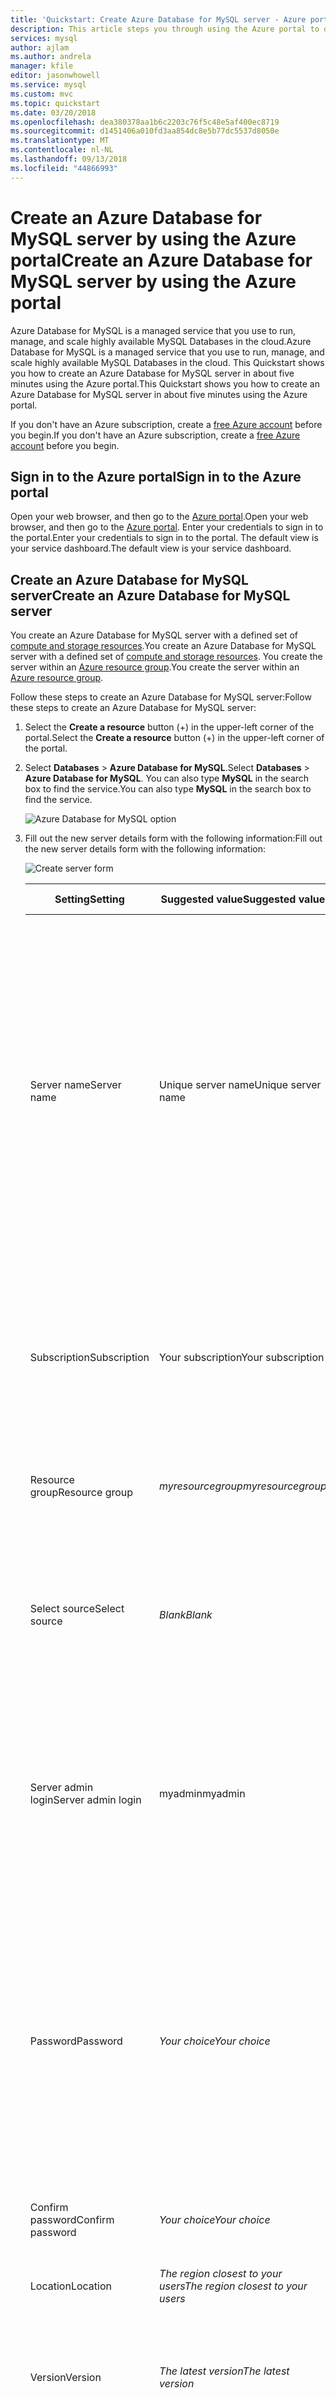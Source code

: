 ```yaml
---
title: 'Quickstart: Create Azure Database for MySQL server - Azure portal'
description: This article steps you through using the Azure portal to quickly create a sample Azure Database for MySQL server in about five minutes.
services: mysql
author: ajlam
ms.author: andrela
manager: kfile
editor: jasonwhowell
ms.service: mysql
ms.custom: mvc
ms.topic: quickstart
ms.date: 03/20/2018
ms.openlocfilehash: dea380378aa1b6c2203c76f5c48e5af400ec8719
ms.sourcegitcommit: d1451406a010fd3aa854dc8e5b77dc5537d8050e
ms.translationtype: MT
ms.contentlocale: nl-NL
ms.lasthandoff: 09/13/2018
ms.locfileid: "44866993"
---
```

# <a name="create-an-azure-database-for-mysql-server-by-using-the-azure-portal"></a><span data-ttu-id="36deb-103">Create an Azure Database for MySQL server by using the Azure portal</span><span class="sxs-lookup"><span data-stu-id="36deb-103">Create an Azure Database for MySQL server by using the Azure portal</span></span>

<span data-ttu-id="36deb-104">Azure Database for MySQL is a managed service that you use to run, manage, and scale highly available MySQL Databases in the cloud.</span><span class="sxs-lookup"><span data-stu-id="36deb-104">Azure Database for MySQL is a managed service that you use to run, manage, and scale highly available MySQL Databases in the cloud.</span></span> <span data-ttu-id="36deb-105">This Quickstart shows you how to create an Azure Database for MySQL server in about five minutes using the Azure portal.</span><span class="sxs-lookup"><span data-stu-id="36deb-105">This Quickstart shows you how to create an Azure Database for MySQL server in about five minutes using the Azure portal.</span></span>  

<span data-ttu-id="36deb-106">If you don't have an Azure subscription, create a [free Azure account](https://azure.microsoft.com/free/) before you begin.</span><span class="sxs-lookup"><span data-stu-id="36deb-106">If you don't have an Azure subscription, create a [free Azure account](https://azure.microsoft.com/free/) before you begin.</span></span>

## <a name="sign-in-to-the-azure-portal"></a><span data-ttu-id="36deb-107">Sign in to the Azure portal</span><span class="sxs-lookup"><span data-stu-id="36deb-107">Sign in to the Azure portal</span></span>
<span data-ttu-id="36deb-108">Open your web browser, and then go to the [Azure portal](https://portal.azure.com/).</span><span class="sxs-lookup"><span data-stu-id="36deb-108">Open your web browser, and then go to the [Azure portal](https://portal.azure.com/).</span></span> <span data-ttu-id="36deb-109">Enter your credentials to sign in to the portal.</span><span class="sxs-lookup"><span data-stu-id="36deb-109">Enter your credentials to sign in to the portal.</span></span> <span data-ttu-id="36deb-110">The default view is your service dashboard.</span><span class="sxs-lookup"><span data-stu-id="36deb-110">The default view is your service dashboard.</span></span>

## <a name="create-an-azure-database-for-mysql-server"></a><span data-ttu-id="36deb-111">Create an Azure Database for MySQL server</span><span class="sxs-lookup"><span data-stu-id="36deb-111">Create an Azure Database for MySQL server</span></span>
<span data-ttu-id="36deb-112">You create an Azure Database for MySQL server with a defined set of [compute and storage resources](./concepts-compute-unit-and-storage.md).</span><span class="sxs-lookup"><span data-stu-id="36deb-112">You create an Azure Database for MySQL server with a defined set of [compute and storage resources](./concepts-compute-unit-and-storage.md).</span></span> <span data-ttu-id="36deb-113">You create the server within an [Azure resource group](../azure-resource-manager/resource-group-overview.md).</span><span class="sxs-lookup"><span data-stu-id="36deb-113">You create the server within an [Azure resource group](../azure-resource-manager/resource-group-overview.md).</span></span>

<span data-ttu-id="36deb-114">Follow these steps to create an Azure Database for MySQL server:</span><span class="sxs-lookup"><span data-stu-id="36deb-114">Follow these steps to create an Azure Database for MySQL server:</span></span>

1. <span data-ttu-id="36deb-115">Select the **Create a resource** button (+) in the upper-left corner of the  portal.</span><span class="sxs-lookup"><span data-stu-id="36deb-115">Select the **Create a resource** button (+) in the upper-left corner of the  portal.</span></span>

2. <span data-ttu-id="36deb-116">Select **Databases** > **Azure Database for MySQL**.</span><span class="sxs-lookup"><span data-stu-id="36deb-116">Select **Databases** > **Azure Database for MySQL**.</span></span> <span data-ttu-id="36deb-117">You can also type **MySQL** in the search box to find the service.</span><span class="sxs-lookup"><span data-stu-id="36deb-117">You can also type **MySQL** in the search box to find the service.</span></span>

   ![Azure Database for MySQL option](./media/quickstart-create-mysql-server-database-using-azure-portal/2_navigate-to-mysql.png)

3. <span data-ttu-id="36deb-119">Fill out the new server details form with the following information:</span><span class="sxs-lookup"><span data-stu-id="36deb-119">Fill out the new server details form with the following information:</span></span>
   
   ![Create server form](./media/quickstart-create-mysql-server-database-using-azure-portal/4-create-form.png)

    <span data-ttu-id="36deb-121">**Setting**</span><span class="sxs-lookup"><span data-stu-id="36deb-121">**Setting**</span></span> | <span data-ttu-id="36deb-122">**Suggested value**</span><span class="sxs-lookup"><span data-stu-id="36deb-122">**Suggested value**</span></span> | <span data-ttu-id="36deb-123">**Field description**</span><span class="sxs-lookup"><span data-stu-id="36deb-123">**Field description**</span></span> 
    ---|---|---
    <span data-ttu-id="36deb-124">Server name</span><span class="sxs-lookup"><span data-stu-id="36deb-124">Server name</span></span> | <span data-ttu-id="36deb-125">Unique server name</span><span class="sxs-lookup"><span data-stu-id="36deb-125">Unique server name</span></span> | <span data-ttu-id="36deb-126">Choose a unique name that identifies your Azure Database for MySQL server.</span><span class="sxs-lookup"><span data-stu-id="36deb-126">Choose a unique name that identifies your Azure Database for MySQL server.</span></span> <span data-ttu-id="36deb-127">For example, mydemoserver.</span><span class="sxs-lookup"><span data-stu-id="36deb-127">For example, mydemoserver.</span></span> <span data-ttu-id="36deb-128">The domain name *.mysql.database.azure.com* is appended to the server name you provide.</span><span class="sxs-lookup"><span data-stu-id="36deb-128">The domain name *.mysql.database.azure.com* is appended to the server name you provide.</span></span> <span data-ttu-id="36deb-129">The server name can contain only lowercase letters, numbers, and the hyphen (-) character.</span><span class="sxs-lookup"><span data-stu-id="36deb-129">The server name can contain only lowercase letters, numbers, and the hyphen (-) character.</span></span> <span data-ttu-id="36deb-130">It must contain from 3 to 63 characters.</span><span class="sxs-lookup"><span data-stu-id="36deb-130">It must contain from 3 to 63 characters.</span></span>
    <span data-ttu-id="36deb-131">Subscription</span><span class="sxs-lookup"><span data-stu-id="36deb-131">Subscription</span></span> | <span data-ttu-id="36deb-132">Your subscription</span><span class="sxs-lookup"><span data-stu-id="36deb-132">Your subscription</span></span> | <span data-ttu-id="36deb-133">Select the Azure subscription that you want to use for your server.</span><span class="sxs-lookup"><span data-stu-id="36deb-133">Select the Azure subscription that you want to use for your server.</span></span> <span data-ttu-id="36deb-134">If you have multiple subscriptions, choose the subscription in which you get billed for the resource.</span><span class="sxs-lookup"><span data-stu-id="36deb-134">If you have multiple subscriptions, choose the subscription in which you get billed for the resource.</span></span>
    <span data-ttu-id="36deb-135">Resource group</span><span class="sxs-lookup"><span data-stu-id="36deb-135">Resource group</span></span> | <span data-ttu-id="36deb-136">*myresourcegroup*</span><span class="sxs-lookup"><span data-stu-id="36deb-136">*myresourcegroup*</span></span> | <span data-ttu-id="36deb-137">Provide a new or existing resource group name.</span><span class="sxs-lookup"><span data-stu-id="36deb-137">Provide a new or existing resource group name.</span></span>    <span data-ttu-id="36deb-138">Resource group</span><span class="sxs-lookup"><span data-stu-id="36deb-138">Resource group</span></span>|<span data-ttu-id="36deb-139">*myresourcegroup*</span><span class="sxs-lookup"><span data-stu-id="36deb-139">*myresourcegroup*</span></span>| <span data-ttu-id="36deb-140">A new resource group name or an existing one from your subscription.</span><span class="sxs-lookup"><span data-stu-id="36deb-140">A new resource group name or an existing one from your subscription.</span></span>
    <span data-ttu-id="36deb-141">Select source</span><span class="sxs-lookup"><span data-stu-id="36deb-141">Select source</span></span> | <span data-ttu-id="36deb-142">*Blank*</span><span class="sxs-lookup"><span data-stu-id="36deb-142">*Blank*</span></span> | <span data-ttu-id="36deb-143">Select *Blank* to create a new server from scratch.</span><span class="sxs-lookup"><span data-stu-id="36deb-143">Select *Blank* to create a new server from scratch.</span></span> <span data-ttu-id="36deb-144">(You select *Backup* if you are creating a server from a geo-backup of an existing Azure Database for MySQL server).</span><span class="sxs-lookup"><span data-stu-id="36deb-144">(You select *Backup* if you are creating a server from a geo-backup of an existing Azure Database for MySQL server).</span></span>
    <span data-ttu-id="36deb-145">Server admin login</span><span class="sxs-lookup"><span data-stu-id="36deb-145">Server admin login</span></span> | <span data-ttu-id="36deb-146">myadmin</span><span class="sxs-lookup"><span data-stu-id="36deb-146">myadmin</span></span> | <span data-ttu-id="36deb-147">A sign-in account to use when you're connecting to the server.</span><span class="sxs-lookup"><span data-stu-id="36deb-147">A sign-in account to use when you're connecting to the server.</span></span> <span data-ttu-id="36deb-148">The admin sign-in name cannot be **azure_superuser**, **admin**, **administrator**, **root**, **guest**, or **public**.</span><span class="sxs-lookup"><span data-stu-id="36deb-148">The admin sign-in name cannot be **azure_superuser**, **admin**, **administrator**, **root**, **guest**, or **public**.</span></span>
    <span data-ttu-id="36deb-149">Password</span><span class="sxs-lookup"><span data-stu-id="36deb-149">Password</span></span> | <span data-ttu-id="36deb-150">*Your choice*</span><span class="sxs-lookup"><span data-stu-id="36deb-150">*Your choice*</span></span> | <span data-ttu-id="36deb-151">Provide a new password for the server admin account.</span><span class="sxs-lookup"><span data-stu-id="36deb-151">Provide a new password for the server admin account.</span></span> <span data-ttu-id="36deb-152">It must contain from 8 to 128 characters.</span><span class="sxs-lookup"><span data-stu-id="36deb-152">It must contain from 8 to 128 characters.</span></span> <span data-ttu-id="36deb-153">Your password must contain characters from three of the following categories: English uppercase letters, English lowercase letters, numbers (0-9), and non-alphanumeric characters (!, $, #, %, and so on).</span><span class="sxs-lookup"><span data-stu-id="36deb-153">Your password must contain characters from three of the following categories: English uppercase letters, English lowercase letters, numbers (0-9), and non-alphanumeric characters (!, $, #, %, and so on).</span></span>
    <span data-ttu-id="36deb-154">Confirm password</span><span class="sxs-lookup"><span data-stu-id="36deb-154">Confirm password</span></span> | <span data-ttu-id="36deb-155">*Your choice*</span><span class="sxs-lookup"><span data-stu-id="36deb-155">*Your choice*</span></span>| <span data-ttu-id="36deb-156">Confirm the admin account password.</span><span class="sxs-lookup"><span data-stu-id="36deb-156">Confirm the admin account password.</span></span>
    <span data-ttu-id="36deb-157">Location</span><span class="sxs-lookup"><span data-stu-id="36deb-157">Location</span></span> | <span data-ttu-id="36deb-158">*The region closest to your users*</span><span class="sxs-lookup"><span data-stu-id="36deb-158">*The region closest to your users*</span></span>| <span data-ttu-id="36deb-159">Choose the location that is closest to your users or your other Azure applications.</span><span class="sxs-lookup"><span data-stu-id="36deb-159">Choose the location that is closest to your users or your other Azure applications.</span></span>
    <span data-ttu-id="36deb-160">Version</span><span class="sxs-lookup"><span data-stu-id="36deb-160">Version</span></span> | <span data-ttu-id="36deb-161">*The latest version*</span><span class="sxs-lookup"><span data-stu-id="36deb-161">*The latest version*</span></span>| <span data-ttu-id="36deb-162">The latest version (unless you have specific requirements that require another version).</span><span class="sxs-lookup"><span data-stu-id="36deb-162">The latest version (unless you have specific requirements that require another version).</span></span>
    <span data-ttu-id="36deb-163">Pricing tier</span><span class="sxs-lookup"><span data-stu-id="36deb-163">Pricing tier</span></span> | <span data-ttu-id="36deb-164">**General Purpose**, **Gen 4**, **2 vCores**, **5 GB**, **7 days**, **Geographically Redundant**</span><span class="sxs-lookup"><span data-stu-id="36deb-164">**General Purpose**, **Gen 4**, **2 vCores**, **5 GB**, **7 days**, **Geographically Redundant**</span></span> | <span data-ttu-id="36deb-165">The compute, storage, and backup configurations for your new server.</span><span class="sxs-lookup"><span data-stu-id="36deb-165">The compute, storage, and backup configurations for your new server.</span></span> <span data-ttu-id="36deb-166">Select **Pricing tier**.</span><span class="sxs-lookup"><span data-stu-id="36deb-166">Select **Pricing tier**.</span></span> <span data-ttu-id="36deb-167">Next, select the **General Purpose** tab. *Gen 4*, *2 vCores*, *5 GB*, and *7 days* are the default values for **Compute Generation**, **vCore**, **Storage**, and **Backup Retention Period**.</span><span class="sxs-lookup"><span data-stu-id="36deb-167">Next, select the **General Purpose** tab. *Gen 4*, *2 vCores*, *5 GB*, and *7 days* are the default values for **Compute Generation**, **vCore**, **Storage**, and **Backup Retention Period**.</span></span> <span data-ttu-id="36deb-168">You can leave those sliders as is.</span><span class="sxs-lookup"><span data-stu-id="36deb-168">You can leave those sliders as is.</span></span> <span data-ttu-id="36deb-169">To enable your server backups in geo-redundant storage, select **Geographically Redundant** from the **Backup Redundancy Options**.</span><span class="sxs-lookup"><span data-stu-id="36deb-169">To enable your server backups in geo-redundant storage, select **Geographically Redundant** from the **Backup Redundancy Options**.</span></span> <span data-ttu-id="36deb-170">To save this pricing tier selection, select **OK**.</span><span class="sxs-lookup"><span data-stu-id="36deb-170">To save this pricing tier selection, select **OK**.</span></span> <span data-ttu-id="36deb-171">The next screenshot captures these selections.</span><span class="sxs-lookup"><span data-stu-id="36deb-171">The next screenshot captures these selections.</span></span>
  
    > [!IMPORTANT]
    > <span data-ttu-id="36deb-172">The server admin sign-in and password that you specify here are required to sign in to the server and its databases later in this Quickstart.</span><span class="sxs-lookup"><span data-stu-id="36deb-172">The server admin sign-in and password that you specify here are required to sign in to the server and its databases later in this Quickstart.</span></span> <span data-ttu-id="36deb-173">Remember or record this information for later use.</span><span class="sxs-lookup"><span data-stu-id="36deb-173">Remember or record this information for later use.</span></span>
    > 

   ![Create server - pricing tier window](./media/quickstart-create-mysql-server-database-using-azure-portal/3-pricing-tier.png)

4.  <span data-ttu-id="36deb-175">Select **Create** to provision the server.</span><span class="sxs-lookup"><span data-stu-id="36deb-175">Select **Create** to provision the server.</span></span> <span data-ttu-id="36deb-176">Provisioning can take up to 20 minutes.</span><span class="sxs-lookup"><span data-stu-id="36deb-176">Provisioning can take up to 20 minutes.</span></span>
   
5.  <span data-ttu-id="36deb-177">Select **Notifications** on the toolbar (the bell icon) to monitor the deployment process.</span><span class="sxs-lookup"><span data-stu-id="36deb-177">Select **Notifications** on the toolbar (the bell icon) to monitor the deployment process.</span></span>
   
  <span data-ttu-id="36deb-178">By default, the following databases are created under your server: **information_schema**, **mysql**, **performance_schema**, and **sys**.</span><span class="sxs-lookup"><span data-stu-id="36deb-178">By default, the following databases are created under your server: **information_schema**, **mysql**, **performance_schema**, and **sys**.</span></span>

## <a name="configure-a-server-level-firewall-rule"></a><span data-ttu-id="36deb-179">Configure a server-level firewall rule</span><span class="sxs-lookup"><span data-stu-id="36deb-179">Configure a server-level firewall rule</span></span>

<span data-ttu-id="36deb-180">The Azure Database for MySQL service creates a firewall at the server level.</span><span class="sxs-lookup"><span data-stu-id="36deb-180">The Azure Database for MySQL service creates a firewall at the server level.</span></span> <span data-ttu-id="36deb-181">It prevents external applications and tools from connecting to the server and any databases on the server, unless a firewall rule is created to open the firewall for specific IP addresses.</span><span class="sxs-lookup"><span data-stu-id="36deb-181">It prevents external applications and tools from connecting to the server and any databases on the server, unless a firewall rule is created to open the firewall for specific IP addresses.</span></span> 

1.   <span data-ttu-id="36deb-182">After the deployment finishes, locate your server.</span><span class="sxs-lookup"><span data-stu-id="36deb-182">After the deployment finishes, locate your server.</span></span> <span data-ttu-id="36deb-183">If necessary, you can search for it.</span><span class="sxs-lookup"><span data-stu-id="36deb-183">If necessary, you can search for it.</span></span> <span data-ttu-id="36deb-184">For example, select **All Resources** from the menu on the left.</span><span class="sxs-lookup"><span data-stu-id="36deb-184">For example, select **All Resources** from the menu on the left.</span></span> <span data-ttu-id="36deb-185">Then type in the server name, such as the example **mydemoserver**, to search for your newly created server.</span><span class="sxs-lookup"><span data-stu-id="36deb-185">Then type in the server name, such as the example **mydemoserver**, to search for your newly created server.</span></span> <span data-ttu-id="36deb-186">Select the server name from the search result list.</span><span class="sxs-lookup"><span data-stu-id="36deb-186">Select the server name from the search result list.</span></span> <span data-ttu-id="36deb-187">The **Overview** page for your server opens and provides options for further configuration.</span><span class="sxs-lookup"><span data-stu-id="36deb-187">The **Overview** page for your server opens and provides options for further configuration.</span></span>

2. <span data-ttu-id="36deb-188">On the server page, select **Connection security**.</span><span class="sxs-lookup"><span data-stu-id="36deb-188">On the server page, select **Connection security**.</span></span>

3.  <span data-ttu-id="36deb-189">Under the **Firewall rules** heading, select the blank text box in the **Rule Name** column to begin creating the firewall rule.</span><span class="sxs-lookup"><span data-stu-id="36deb-189">Under the **Firewall rules** heading, select the blank text box in the **Rule Name** column to begin creating the firewall rule.</span></span> 

   <span data-ttu-id="36deb-190">For this Quickstart, let's allow all IP addresses into the server by filling in boxes in each column with the following values:</span><span class="sxs-lookup"><span data-stu-id="36deb-190">For this Quickstart, let's allow all IP addresses into the server by filling in boxes in each column with the following values:</span></span>

   <span data-ttu-id="36deb-191">Rule name</span><span class="sxs-lookup"><span data-stu-id="36deb-191">Rule name</span></span> | <span data-ttu-id="36deb-192">Start IP</span><span class="sxs-lookup"><span data-stu-id="36deb-192">Start IP</span></span> | <span data-ttu-id="36deb-193">End IP</span><span class="sxs-lookup"><span data-stu-id="36deb-193">End IP</span></span> 
   ---|---|---
   <span data-ttu-id="36deb-194">AllowAllIps</span><span class="sxs-lookup"><span data-stu-id="36deb-194">AllowAllIps</span></span> |  <span data-ttu-id="36deb-195">0.0.0.0</span><span class="sxs-lookup"><span data-stu-id="36deb-195">0.0.0.0</span></span> | <span data-ttu-id="36deb-196">255.255.255.255</span><span class="sxs-lookup"><span data-stu-id="36deb-196">255.255.255.255</span></span>
   
   ![Connection security - Firewall rules](./media/quickstart-create-mysql-server-database-using-azure-portal/5_firewall-settings.png)

   <span data-ttu-id="36deb-198">Allowing all IP addresses is not secure.</span><span class="sxs-lookup"><span data-stu-id="36deb-198">Allowing all IP addresses is not secure.</span></span> <span data-ttu-id="36deb-199">This example is provided for simplicity, but in a real-world scenario, you need to know the precise IP address ranges to add for your applications and users.</span><span class="sxs-lookup"><span data-stu-id="36deb-199">This example is provided for simplicity, but in a real-world scenario, you need to know the precise IP address ranges to add for your applications and users.</span></span> 

4. <span data-ttu-id="36deb-200">On the upper toolbar of the **Connection security** page, select **Save**.</span><span class="sxs-lookup"><span data-stu-id="36deb-200">On the upper toolbar of the **Connection security** page, select **Save**.</span></span> <span data-ttu-id="36deb-201">Wait until the notification appears stating that the update has finished successfully before you continue.</span><span class="sxs-lookup"><span data-stu-id="36deb-201">Wait until the notification appears stating that the update has finished successfully before you continue.</span></span> 

   > [!NOTE]
   > <span data-ttu-id="36deb-202">Connections to Azure Database for MySQL communicate over port 3306.</span><span class="sxs-lookup"><span data-stu-id="36deb-202">Connections to Azure Database for MySQL communicate over port 3306.</span></span> <span data-ttu-id="36deb-203">If you try to connect from within a corporate network, outbound traffic over port 3306 might not be allowed.</span><span class="sxs-lookup"><span data-stu-id="36deb-203">If you try to connect from within a corporate network, outbound traffic over port 3306 might not be allowed.</span></span> <span data-ttu-id="36deb-204">If this is the case, you can't connect to your server unless your IT department opens port 3306.</span><span class="sxs-lookup"><span data-stu-id="36deb-204">If this is the case, you can't connect to your server unless your IT department opens port 3306.</span></span>
   > 

## <a name="get-the-connection-information"></a><span data-ttu-id="36deb-205">Get the connection information</span><span class="sxs-lookup"><span data-stu-id="36deb-205">Get the connection information</span></span>
<span data-ttu-id="36deb-206">To connect to your database server, you need the full server name and admin sign-in credentials.</span><span class="sxs-lookup"><span data-stu-id="36deb-206">To connect to your database server, you need the full server name and admin sign-in credentials.</span></span> <span data-ttu-id="36deb-207">You might have noted those values earlier in the Quickstart article.</span><span class="sxs-lookup"><span data-stu-id="36deb-207">You might have noted those values earlier in the Quickstart article.</span></span> <span data-ttu-id="36deb-208">If you didn't, you can easily find the server name and sign-in information from the server **Overview** page or the **Properties** page in the Azure portal.</span><span class="sxs-lookup"><span data-stu-id="36deb-208">If you didn't, you can easily find the server name and sign-in information from the server **Overview** page or the **Properties** page in the Azure portal.</span></span>

<span data-ttu-id="36deb-209">To find these values, take the following steps:</span><span class="sxs-lookup"><span data-stu-id="36deb-209">To find these values, take the following steps:</span></span> 

1. <span data-ttu-id="36deb-210">Open your server's **Overview** page.</span><span class="sxs-lookup"><span data-stu-id="36deb-210">Open your server's **Overview** page.</span></span> <span data-ttu-id="36deb-211">Make a note of the **Server name** and **Server admin login name**.</span><span class="sxs-lookup"><span data-stu-id="36deb-211">Make a note of the **Server name** and **Server admin login name**.</span></span> 

2. <span data-ttu-id="36deb-212">Hover your cursor over each field, and the copy icon appears to the right of the text.</span><span class="sxs-lookup"><span data-stu-id="36deb-212">Hover your cursor over each field, and the copy icon appears to the right of the text.</span></span> <span data-ttu-id="36deb-213">Select the copy icon as needed to copy the values.</span><span class="sxs-lookup"><span data-stu-id="36deb-213">Select the copy icon as needed to copy the values.</span></span>

<span data-ttu-id="36deb-214">In this example, the server name is **mydemoserver.mysql.database.azure.com**, and the server admin sign-in is **myadmin@mydemoserver**.</span><span class="sxs-lookup"><span data-stu-id="36deb-214">In this example, the server name is **mydemoserver.mysql.database.azure.com**, and the server admin sign-in is **myadmin@mydemoserver**.</span></span>

## <a name="connect-to-mysql-by-using-the-mysql-command-line-tool"></a><span data-ttu-id="36deb-215">Connect to MySQL by using the mysql command-line tool</span><span class="sxs-lookup"><span data-stu-id="36deb-215">Connect to MySQL by using the mysql command-line tool</span></span>
<span data-ttu-id="36deb-216">There are a number of applications you can use to connect to your Azure Database for MySQL server.</span><span class="sxs-lookup"><span data-stu-id="36deb-216">There are a number of applications you can use to connect to your Azure Database for MySQL server.</span></span> 

<span data-ttu-id="36deb-217">Let's first use the [mysql](https://dev.mysql.com/doc/refman/5.7/en/mysql.html) command-line tool to illustrate how to connect to the server.</span><span class="sxs-lookup"><span data-stu-id="36deb-217">Let's first use the [mysql](https://dev.mysql.com/doc/refman/5.7/en/mysql.html) command-line tool to illustrate how to connect to the server.</span></span> <span data-ttu-id="36deb-218">You can also use a web browser and Azure Cloud Shell as described here without installing additional software.</span><span class="sxs-lookup"><span data-stu-id="36deb-218">You can also use a web browser and Azure Cloud Shell as described here without installing additional software.</span></span> <span data-ttu-id="36deb-219">If you have the mysql utility installed locally, you can connect from there as well.</span><span class="sxs-lookup"><span data-stu-id="36deb-219">If you have the mysql utility installed locally, you can connect from there as well.</span></span>

1. <span data-ttu-id="36deb-220">Launch Azure Cloud Shell via the terminal icon (**>_**) on the upper right of the Azure portal.</span><span class="sxs-lookup"><span data-stu-id="36deb-220">Launch Azure Cloud Shell via the terminal icon (**>_**) on the upper right of the Azure portal.</span></span>
<span data-ttu-id="36deb-221">![Azure Cloud Shell terminal symbol](./media/quickstart-create-mysql-server-database-using-azure-portal/7-cloud-console.png)</span><span class="sxs-lookup"><span data-stu-id="36deb-221">![Azure Cloud Shell terminal symbol](./media/quickstart-create-mysql-server-database-using-azure-portal/7-cloud-console.png)</span></span>

2.  <span data-ttu-id="36deb-222">Azure Cloud Shell opens in your browser, where you can type bash shell commands.</span><span class="sxs-lookup"><span data-stu-id="36deb-222">Azure Cloud Shell opens in your browser, where you can type bash shell commands.</span></span>

   ![Command prompt--mysql command-line example](./media/quickstart-create-mysql-server-database-using-azure-portal/8-bash.png)

3. <span data-ttu-id="36deb-224">At the Cloud Shell prompt, connect to your Azure Database for MySQL server by typing the mysql command line.</span><span class="sxs-lookup"><span data-stu-id="36deb-224">At the Cloud Shell prompt, connect to your Azure Database for MySQL server by typing the mysql command line.</span></span>

    <span data-ttu-id="36deb-225">To connect to an Azure Database for MySQL server with the mysql utility, use the following format:</span><span class="sxs-lookup"><span data-stu-id="36deb-225">To connect to an Azure Database for MySQL server with the mysql utility, use the following format:</span></span>

    ```bash
    mysql --host <fully qualified server name> --user <server admin login name>@<server name> -p
    ```

    <span data-ttu-id="36deb-226">For example, the following command connects to our example server:</span><span class="sxs-lookup"><span data-stu-id="36deb-226">For example, the following command connects to our example server:</span></span>

    ```azurecli-interactive
    mysql --host mydemoserver.mysql.database.azure.com --user myadmin@mydemoserver -p
    ```

    <span data-ttu-id="36deb-227">mysql parameter</span><span class="sxs-lookup"><span data-stu-id="36deb-227">mysql parameter</span></span> |<span data-ttu-id="36deb-228">Suggested value</span><span class="sxs-lookup"><span data-stu-id="36deb-228">Suggested value</span></span>|<span data-ttu-id="36deb-229">Description</span><span class="sxs-lookup"><span data-stu-id="36deb-229">Description</span></span>
    ---|---|---
    <span data-ttu-id="36deb-230">--host</span><span class="sxs-lookup"><span data-stu-id="36deb-230">--host</span></span> | <span data-ttu-id="36deb-231">*Server name*</span><span class="sxs-lookup"><span data-stu-id="36deb-231">*Server name*</span></span> | <span data-ttu-id="36deb-232">The server name value that you used earlier when you created the Azure Database for MySQL server.</span><span class="sxs-lookup"><span data-stu-id="36deb-232">The server name value that you used earlier when you created the Azure Database for MySQL server.</span></span> <span data-ttu-id="36deb-233">Our example server is **mydemoserver.mysql.database.azure.com**.</span><span class="sxs-lookup"><span data-stu-id="36deb-233">Our example server is **mydemoserver.mysql.database.azure.com**.</span></span> <span data-ttu-id="36deb-234">Use the fully qualified domain name (**\*.mysql.database.azure.com**) as shown in the example.</span><span class="sxs-lookup"><span data-stu-id="36deb-234">Use the fully qualified domain name (**\*.mysql.database.azure.com**) as shown in the example.</span></span> <span data-ttu-id="36deb-235">If you don't remember your server name, follow the steps in the previous section to get the connection information.</span><span class="sxs-lookup"><span data-stu-id="36deb-235">If you don't remember your server name, follow the steps in the previous section to get the connection information.</span></span> 
    <span data-ttu-id="36deb-236">--user</span><span class="sxs-lookup"><span data-stu-id="36deb-236">--user</span></span> | <span data-ttu-id="36deb-237">*Server admin login name*</span><span class="sxs-lookup"><span data-stu-id="36deb-237">*Server admin login name*</span></span> |<span data-ttu-id="36deb-238">The server admin login username that you supplied when you created the Azure Database for MySQL server earlier.</span><span class="sxs-lookup"><span data-stu-id="36deb-238">The server admin login username that you supplied when you created the Azure Database for MySQL server earlier.</span></span> <span data-ttu-id="36deb-239">If you don't remember the username, follow the steps in the previous section to get the connection information.</span><span class="sxs-lookup"><span data-stu-id="36deb-239">If you don't remember the username, follow the steps in the previous section to get the connection information.</span></span> <span data-ttu-id="36deb-240">The format is *username@servername*.</span><span class="sxs-lookup"><span data-stu-id="36deb-240">The format is *username@servername*.</span></span>
    <span data-ttu-id="36deb-241">-p</span><span class="sxs-lookup"><span data-stu-id="36deb-241">-p</span></span> | <span data-ttu-id="36deb-242">*Wait until prompted*</span><span class="sxs-lookup"><span data-stu-id="36deb-242">*Wait until prompted*</span></span> |<span data-ttu-id="36deb-243">When prompted, provide the same password that you provided when you created the server.</span><span class="sxs-lookup"><span data-stu-id="36deb-243">When prompted, provide the same password that you provided when you created the server.</span></span> <span data-ttu-id="36deb-244">Note that the typed password characters are not shown on the bash prompt when you type them.</span><span class="sxs-lookup"><span data-stu-id="36deb-244">Note that the typed password characters are not shown on the bash prompt when you type them.</span></span> <span data-ttu-id="36deb-245">After you've entered the password, select **Enter**.</span><span class="sxs-lookup"><span data-stu-id="36deb-245">After you've entered the password, select **Enter**.</span></span>

   <span data-ttu-id="36deb-246">After it's connected, the mysql utility displays a `mysql>` prompt at which you can type commands.</span><span class="sxs-lookup"><span data-stu-id="36deb-246">After it's connected, the mysql utility displays a `mysql>` prompt at which you can type commands.</span></span> 

   <span data-ttu-id="36deb-247">Following is example mysql output:</span><span class="sxs-lookup"><span data-stu-id="36deb-247">Following is example mysql output:</span></span>

    ```bash
    Welcome to the MySQL monitor.  Commands end with ; or \g.
    Your MySQL connection id is 65505
    Server version: 5.6.26.0 MySQL Community Server (GPL)
    
    Copyright (c) 2000, 2017, Oracle and/or its affiliates. All rights reserved.
    
    Oracle is a registered trademark of Oracle Corporation and/or its
    affiliates. Other names may be trademarks of their respective
    owners.

    Type 'help;' or '\h' for help. Type '\c' to clear the current input statement.
    
    mysql>
    ```
    > [!TIP]
    > <span data-ttu-id="36deb-248">If the firewall is not configured to allow the IP address of Azure Cloud Shell, the following error occurs:</span><span class="sxs-lookup"><span data-stu-id="36deb-248">If the firewall is not configured to allow the IP address of Azure Cloud Shell, the following error occurs:</span></span>
    >
    > <span data-ttu-id="36deb-249">ERROR 2003 (28000): Client with IP address 123.456.789.0 is not allowed to access the server.</span><span class="sxs-lookup"><span data-stu-id="36deb-249">ERROR 2003 (28000): Client with IP address 123.456.789.0 is not allowed to access the server.</span></span>
    >
    > <span data-ttu-id="36deb-250">To resolve the error, make sure the server configuration matches the steps in the "Configure a server-level firewall rule" section of the article.</span><span class="sxs-lookup"><span data-stu-id="36deb-250">To resolve the error, make sure the server configuration matches the steps in the "Configure a server-level firewall rule" section of the article.</span></span>

4. <span data-ttu-id="36deb-251">To ensure the connection is functional, view the server status by typing `status` at the mysql> prompt.</span><span class="sxs-lookup"><span data-stu-id="36deb-251">To ensure the connection is functional, view the server status by typing `status` at the mysql> prompt.</span></span>

    ```sql
    status
    ```

   > [!TIP]
   > <span data-ttu-id="36deb-252">For additional commands, see [MySQL 5.7 Reference Manual--Chapter 4.5.1](https://dev.mysql.com/doc/refman/5.7/en/mysql.html).</span><span class="sxs-lookup"><span data-stu-id="36deb-252">For additional commands, see [MySQL 5.7 Reference Manual--Chapter 4.5.1](https://dev.mysql.com/doc/refman/5.7/en/mysql.html).</span></span>

5.  <span data-ttu-id="36deb-253">Create a blank database at the **mysql>** prompt by typing the following command:</span><span class="sxs-lookup"><span data-stu-id="36deb-253">Create a blank database at the **mysql>** prompt by typing the following command:</span></span>
    ```sql
    CREATE DATABASE quickstartdb;
    ```
    <span data-ttu-id="36deb-254">The command might take a few moments to complete.</span><span class="sxs-lookup"><span data-stu-id="36deb-254">The command might take a few moments to complete.</span></span> 

    <span data-ttu-id="36deb-255">Within an Azure Database for MySQL server, you can create one or multiple databases.</span><span class="sxs-lookup"><span data-stu-id="36deb-255">Within an Azure Database for MySQL server, you can create one or multiple databases.</span></span> <span data-ttu-id="36deb-256">You can opt to create a single database per server to utilize all the resources, or create multiple databases to share the resources.</span><span class="sxs-lookup"><span data-stu-id="36deb-256">You can opt to create a single database per server to utilize all the resources, or create multiple databases to share the resources.</span></span> <span data-ttu-id="36deb-257">There is no limit to the number of databases that you can create, but multiple databases share the same server resources.</span><span class="sxs-lookup"><span data-stu-id="36deb-257">There is no limit to the number of databases that you can create, but multiple databases share the same server resources.</span></span> 

6. <span data-ttu-id="36deb-258">List the databases at the **mysql>** prompt by typing the following command:</span><span class="sxs-lookup"><span data-stu-id="36deb-258">List the databases at the **mysql>** prompt by typing the following command:</span></span>

    ```sql
    SHOW DATABASES;
    ```

7.  <span data-ttu-id="36deb-259">Type `\q`, and then select the **Enter** key to quit the mysql tool.</span><span class="sxs-lookup"><span data-stu-id="36deb-259">Type `\q`, and then select the **Enter** key to quit the mysql tool.</span></span> <span data-ttu-id="36deb-260">You can close Azure Cloud Shell after you are done.</span><span class="sxs-lookup"><span data-stu-id="36deb-260">You can close Azure Cloud Shell after you are done.</span></span>

<span data-ttu-id="36deb-261">Now you have connected to the Azure Database for MySQL server and created a blank user database.</span><span class="sxs-lookup"><span data-stu-id="36deb-261">Now you have connected to the Azure Database for MySQL server and created a blank user database.</span></span> <span data-ttu-id="36deb-262">Continue to the next section for a similar exercise.</span><span class="sxs-lookup"><span data-stu-id="36deb-262">Continue to the next section for a similar exercise.</span></span> <span data-ttu-id="36deb-263">The next exercise connects to the same server by using another common tool, MySQL Workbench.</span><span class="sxs-lookup"><span data-stu-id="36deb-263">The next exercise connects to the same server by using another common tool, MySQL Workbench.</span></span>

## <a name="connect-to-the-server-by-using-the-mysql-workbench-gui-tool"></a><span data-ttu-id="36deb-264">Connect to the server by using the MySQL Workbench GUI tool</span><span class="sxs-lookup"><span data-stu-id="36deb-264">Connect to the server by using the MySQL Workbench GUI tool</span></span>
<span data-ttu-id="36deb-265">To connect to the server by using the GUI tool MySQL Workbench, take the following steps:</span><span class="sxs-lookup"><span data-stu-id="36deb-265">To connect to the server by using the GUI tool MySQL Workbench, take the following steps:</span></span>

1.  <span data-ttu-id="36deb-266">Open the MySQL Workbench application on your client computer.</span><span class="sxs-lookup"><span data-stu-id="36deb-266">Open the MySQL Workbench application on your client computer.</span></span> <span data-ttu-id="36deb-267">You can download and install MySQL Workbench from [Download MySQL Workbench](https://dev.mysql.com/downloads/workbench/).</span><span class="sxs-lookup"><span data-stu-id="36deb-267">You can download and install MySQL Workbench from [Download MySQL Workbench](https://dev.mysql.com/downloads/workbench/).</span></span>

2. <span data-ttu-id="36deb-268">Create a new connection.</span><span class="sxs-lookup"><span data-stu-id="36deb-268">Create a new connection.</span></span> <span data-ttu-id="36deb-269">Click the plus (+) icon beside the **MySQL Connections** heading.</span><span class="sxs-lookup"><span data-stu-id="36deb-269">Click the plus (+) icon beside the **MySQL Connections** heading.</span></span>

3. <span data-ttu-id="36deb-270">In the **Setup New Connection** dialog box, enter your server connection information on the **Parameters** tab. Placeholder values are shown as an example.</span><span class="sxs-lookup"><span data-stu-id="36deb-270">In the **Setup New Connection** dialog box, enter your server connection information on the **Parameters** tab. Placeholder values are shown as an example.</span></span> <span data-ttu-id="36deb-271">Replace the Hostname, Username, and Password with your own values.</span><span class="sxs-lookup"><span data-stu-id="36deb-271">Replace the Hostname, Username, and Password with your own values.</span></span>

   ![Set up new connection](./media/quickstart-create-mysql-server-database-using-azure-portal/setup-new-connection.png)

    |<span data-ttu-id="36deb-273">Setting</span><span class="sxs-lookup"><span data-stu-id="36deb-273">Setting</span></span> |<span data-ttu-id="36deb-274">Suggested value</span><span class="sxs-lookup"><span data-stu-id="36deb-274">Suggested value</span></span>|<span data-ttu-id="36deb-275">Field description</span><span class="sxs-lookup"><span data-stu-id="36deb-275">Field description</span></span>|
    |---|---|---|
     <span data-ttu-id="36deb-276">Connection name</span><span class="sxs-lookup"><span data-stu-id="36deb-276">Connection name</span></span> | <span data-ttu-id="36deb-277">Demo connection</span><span class="sxs-lookup"><span data-stu-id="36deb-277">Demo connection</span></span> | <span data-ttu-id="36deb-278">A label for this connection.</span><span class="sxs-lookup"><span data-stu-id="36deb-278">A label for this connection.</span></span> |
    <span data-ttu-id="36deb-279">Connection method</span><span class="sxs-lookup"><span data-stu-id="36deb-279">Connection method</span></span> | <span data-ttu-id="36deb-280">Standard (TCP/IP)</span><span class="sxs-lookup"><span data-stu-id="36deb-280">Standard (TCP/IP)</span></span> | <span data-ttu-id="36deb-281">Standard (TCP/IP) is sufficient.</span><span class="sxs-lookup"><span data-stu-id="36deb-281">Standard (TCP/IP) is sufficient.</span></span> |
    <span data-ttu-id="36deb-282">Hostname</span><span class="sxs-lookup"><span data-stu-id="36deb-282">Hostname</span></span> | <span data-ttu-id="36deb-283">*Server name*</span><span class="sxs-lookup"><span data-stu-id="36deb-283">*Server name*</span></span> | <span data-ttu-id="36deb-284">The server name value that you used when you created the Azure Database for MySQL server earlier.</span><span class="sxs-lookup"><span data-stu-id="36deb-284">The server name value that you used when you created the Azure Database for MySQL server earlier.</span></span> <span data-ttu-id="36deb-285">Our example server is **mydemoserver.mysql.database.azure.com**.</span><span class="sxs-lookup"><span data-stu-id="36deb-285">Our example server is **mydemoserver.mysql.database.azure.com**.</span></span> <span data-ttu-id="36deb-286">Use the fully qualified domain name (**\*.mysql.database.azure.com**) as shown in the example.</span><span class="sxs-lookup"><span data-stu-id="36deb-286">Use the fully qualified domain name (**\*.mysql.database.azure.com**) as shown in the example.</span></span> <span data-ttu-id="36deb-287">If you don't remember your server name, follow the steps in the previous section to get the connection information.</span><span class="sxs-lookup"><span data-stu-id="36deb-287">If you don't remember your server name, follow the steps in the previous section to get the connection information.</span></span>|
     <span data-ttu-id="36deb-288">Port</span><span class="sxs-lookup"><span data-stu-id="36deb-288">Port</span></span> | <span data-ttu-id="36deb-289">3306</span><span class="sxs-lookup"><span data-stu-id="36deb-289">3306</span></span> | <span data-ttu-id="36deb-290">The port to use when connecting to your Azure Database for MySQL server.</span><span class="sxs-lookup"><span data-stu-id="36deb-290">The port to use when connecting to your Azure Database for MySQL server.</span></span> |
    <span data-ttu-id="36deb-291">Username</span><span class="sxs-lookup"><span data-stu-id="36deb-291">Username</span></span> |  <span data-ttu-id="36deb-292">*Server admin login name*</span><span class="sxs-lookup"><span data-stu-id="36deb-292">*Server admin login name*</span></span> | <span data-ttu-id="36deb-293">The server admin sign-in information that you supplied when you created the Azure Database for MySQL server earlier.</span><span class="sxs-lookup"><span data-stu-id="36deb-293">The server admin sign-in information that you supplied when you created the Azure Database for MySQL server earlier.</span></span> <span data-ttu-id="36deb-294">Our example username is **myadmin@mydemoserver**.</span><span class="sxs-lookup"><span data-stu-id="36deb-294">Our example username is **myadmin@mydemoserver**.</span></span> <span data-ttu-id="36deb-295">If you don't remember the username, follow the steps in the previous section to get the connection information.</span><span class="sxs-lookup"><span data-stu-id="36deb-295">If you don't remember the username, follow the steps in the previous section to get the connection information.</span></span> <span data-ttu-id="36deb-296">The format is *username@servername*.</span><span class="sxs-lookup"><span data-stu-id="36deb-296">The format is *username@servername*.</span></span>
    <span data-ttu-id="36deb-297">Password</span><span class="sxs-lookup"><span data-stu-id="36deb-297">Password</span></span> | <span data-ttu-id="36deb-298">*Your password*</span><span class="sxs-lookup"><span data-stu-id="36deb-298">*Your password*</span></span> | <span data-ttu-id="36deb-299">Select the **Store in Vault...** button to save the password.</span><span class="sxs-lookup"><span data-stu-id="36deb-299">Select the **Store in Vault...** button to save the password.</span></span> |

4. <span data-ttu-id="36deb-300">Select **Test Connection** to test whether all parameters are  configured correctly.</span><span class="sxs-lookup"><span data-stu-id="36deb-300">Select **Test Connection** to test whether all parameters are  configured correctly.</span></span> <span data-ttu-id="36deb-301">Then select **OK** to save the connection.</span><span class="sxs-lookup"><span data-stu-id="36deb-301">Then select **OK** to save the connection.</span></span> 

    > [!NOTE]
    > <span data-ttu-id="36deb-302">SSL is enforced by default on your server and requires extra configuration  to connect successfully.</span><span class="sxs-lookup"><span data-stu-id="36deb-302">SSL is enforced by default on your server and requires extra configuration  to connect successfully.</span></span> <span data-ttu-id="36deb-303">For more information, see [Configure SSL connectivity in your application to securely connect to Azure Database for MySQL](./howto-configure-ssl.md).</span><span class="sxs-lookup"><span data-stu-id="36deb-303">For more information, see [Configure SSL connectivity in your application to securely connect to Azure Database for MySQL](./howto-configure-ssl.md).</span></span> <span data-ttu-id="36deb-304">To disable SSL for this Quickstart, go to the Azure portal.</span><span class="sxs-lookup"><span data-stu-id="36deb-304">To disable SSL for this Quickstart, go to the Azure portal.</span></span> <span data-ttu-id="36deb-305">Then select the Connection security page to disable the **Enforce SSL** connection toggle button.</span><span class="sxs-lookup"><span data-stu-id="36deb-305">Then select the Connection security page to disable the **Enforce SSL** connection toggle button.</span></span>

## <a name="clean-up-resources"></a><span data-ttu-id="36deb-306">Clean up resources</span><span class="sxs-lookup"><span data-stu-id="36deb-306">Clean up resources</span></span>
<span data-ttu-id="36deb-307">You can clean up the resources that you created in the Quickstart in two ways.</span><span class="sxs-lookup"><span data-stu-id="36deb-307">You can clean up the resources that you created in the Quickstart in two ways.</span></span> <span data-ttu-id="36deb-308">You can delete the [Azure resource group](../azure-resource-manager/resource-group-overview.md), which includes all the resources in the resource group.</span><span class="sxs-lookup"><span data-stu-id="36deb-308">You can delete the [Azure resource group](../azure-resource-manager/resource-group-overview.md), which includes all the resources in the resource group.</span></span> <span data-ttu-id="36deb-309">If you want to keep the other resources intact, delete only the one server resource.</span><span class="sxs-lookup"><span data-stu-id="36deb-309">If you want to keep the other resources intact, delete only the one server resource.</span></span>

> [!TIP]
> <span data-ttu-id="36deb-310">Other Quickstarts in this collection build on this Quickstart.</span><span class="sxs-lookup"><span data-stu-id="36deb-310">Other Quickstarts in this collection build on this Quickstart.</span></span> <span data-ttu-id="36deb-311">If you plan to continue working with Quickstarts, don't clean up the resources that you created in this Quickstart.</span><span class="sxs-lookup"><span data-stu-id="36deb-311">If you plan to continue working with Quickstarts, don't clean up the resources that you created in this Quickstart.</span></span> <span data-ttu-id="36deb-312">If you don't plan to continue, use the following steps to delete all the resources that you created with this Quickstart.</span><span class="sxs-lookup"><span data-stu-id="36deb-312">If you don't plan to continue, use the following steps to delete all the resources that you created with this Quickstart.</span></span>
>

<span data-ttu-id="36deb-313">To delete the entire resource group including the newly created server, take the following steps:</span><span class="sxs-lookup"><span data-stu-id="36deb-313">To delete the entire resource group including the newly created server, take the following steps:</span></span>

1.  <span data-ttu-id="36deb-314">Locate your resource group in the Azure portal.</span><span class="sxs-lookup"><span data-stu-id="36deb-314">Locate your resource group in the Azure portal.</span></span> <span data-ttu-id="36deb-315">On the menu on the left, select **Resource groups**, and then select the name of your resource group (such as our example, **myresourcegroup**).</span><span class="sxs-lookup"><span data-stu-id="36deb-315">On the menu on the left, select **Resource groups**, and then select the name of your resource group (such as our example, **myresourcegroup**).</span></span>

2.  <span data-ttu-id="36deb-316">On your resource group page, select **Delete**.</span><span class="sxs-lookup"><span data-stu-id="36deb-316">On your resource group page, select **Delete**.</span></span> <span data-ttu-id="36deb-317">Then type the name of your resource group (such as our example **myresourcegroup**) in the box to confirm deletion, and select **Delete**.</span><span class="sxs-lookup"><span data-stu-id="36deb-317">Then type the name of your resource group (such as our example **myresourcegroup**) in the box to confirm deletion, and select **Delete**.</span></span>

<span data-ttu-id="36deb-318">To delete only the newly created server, take the following steps:</span><span class="sxs-lookup"><span data-stu-id="36deb-318">To delete only the newly created server, take the following steps:</span></span>

1.  <span data-ttu-id="36deb-319">Locate your server in the Azure portal if you don't already have it open.</span><span class="sxs-lookup"><span data-stu-id="36deb-319">Locate your server in the Azure portal if you don't already have it open.</span></span> <span data-ttu-id="36deb-320">From the menu on the left in the Azure portal, select **All resources**.</span><span class="sxs-lookup"><span data-stu-id="36deb-320">From the menu on the left in the Azure portal, select **All resources**.</span></span> <span data-ttu-id="36deb-321">Then search for the server you created.</span><span class="sxs-lookup"><span data-stu-id="36deb-321">Then search for the server you created.</span></span>

2.  <span data-ttu-id="36deb-322">On the **Overview** page, select **Delete**.</span><span class="sxs-lookup"><span data-stu-id="36deb-322">On the **Overview** page, select **Delete**.</span></span> 

   ![Azure Database for MySQL--Delete server](./media/quickstart-create-mysql-server-database-using-azure-portal/delete-server.png)

3.  <span data-ttu-id="36deb-324">Confirm the name of the server that you want to delete, and show the databases under it that are affected.</span><span class="sxs-lookup"><span data-stu-id="36deb-324">Confirm the name of the server that you want to delete, and show the databases under it that are affected.</span></span> <span data-ttu-id="36deb-325">Type your server name in the box (such as our example **mydemoserver**).</span><span class="sxs-lookup"><span data-stu-id="36deb-325">Type your server name in the box (such as our example **mydemoserver**).</span></span> <span data-ttu-id="36deb-326">Select **Delete**.</span><span class="sxs-lookup"><span data-stu-id="36deb-326">Select **Delete**.</span></span>

## <a name="next-steps"></a><span data-ttu-id="36deb-327">Next steps</span><span class="sxs-lookup"><span data-stu-id="36deb-327">Next steps</span></span>

> [!div class="nextstepaction"]
> [<span data-ttu-id="36deb-328">Design your first Azure Database for MySQL database</span><span class="sxs-lookup"><span data-stu-id="36deb-328">Design your first Azure Database for MySQL database</span></span>](./tutorial-design-database-using-portal.md)

